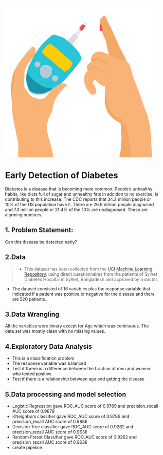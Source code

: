 ![cover_photo](./README_file/cover_photo.png)
# Early Detection of Diabetes

Diabetes is a disease that is becoming more common. People’s unhealthy habits, like diets full of sugar and unhealthy fats in 
addition to no exercise, is contributing to this increase. The CDC reports that 34.2 million people or 10% of the US population 
have it. There are 26.9 million people diagnosed and 7.3 million people or 21.4% of the 10% are undiagnosed. 
These are alarming numbers. 

## 1. Problem Statement:
Can this disease be detected early?

## 2.Data
> * This dataset has been collected from the [UCI Machine Learning Repository](https://archive.ics.uci.edu/ml/datasets/Early+stage+diabetes+risk+prediction+dataset.), using direct questionnaires from the patients of 
Sylhet Diabetes Hospital in Sylhet, Bangladesh and approved by a doctor.
* The dataset consisted of 16 variables plus the response variable that indicated if a patient was positive or negative for 
the disease and there are 520 patients. 

## 3.Data Wrangling
All the variables were binary except for Age which was continuous. The data set was mostly clean with no missing values. 

## 4.Exploratory Data Analysis
* This is a classification problem
* The response variable was balanced
[](./read_me/prop_response.png)
* Test if threre is a difference between the fraction of men and women who tested positive
[](./read_me/fem_male_prop.png)
* Test if there is a relationship between age and getting the disease

## 5.Data processing and model selection
* Logistic Regression gave ROC_AUC score of 0.9789 and precision_recall AUC score of 0.9879
* KNeighbors classifier gave ROC_AUC score of 0.9789 and precision_recall AUC score of 0.9888
* Decision Tree classifier gave ROC_AUC score of 0.9262 and precision_recall AUC score of 0.9638
* Random Forest Classifier gave ROC_AUC score of 0.9262 and precision_recall AUC score of 0.9638
* create pipeline

